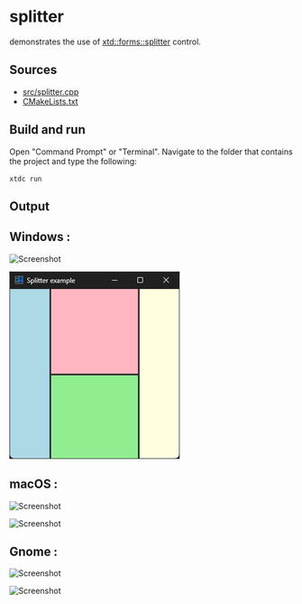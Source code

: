 # splitter

demonstrates the use of [xtd::forms::splitter](https://gammasoft71.github.io/xtd/reference_guides/latest/classxtd_1_1forms_1_1splitter.html) control.

## Sources

* [src/splitter.cpp](src/splitter.cpp)
* [CMakeLists.txt](CMakeLists.txt)

## Build and run

Open "Command Prompt" or "Terminal". Navigate to the folder that contains the project and type the following:

```shell
xtdc run
```

## Output

## Windows :

![Screenshot](../../../../docs/pictures/examples/splitter_w.png)

![Screenshot](../../../../docs/pictures/examples/splitter_wd.png)

## macOS :

![Screenshot](../../../../docs/pictures/examples/splitter_m.png)

![Screenshot](../../../../docs/pictures/examples/splitter_md.png)

## Gnome :

![Screenshot](../../../../docs/pictures/examples/splitter_g.png)

![Screenshot](../../../../docs/pictures/examples/splitter_gd.png)
